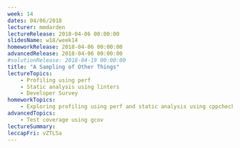 ```yaml
---
week: 14
dates: 04/06/2018
lecturer: mmdarden
lectureRelease: 2018-04-06 00:00:00
slidesName: w18/week14
homeworkRelease: 2018-04-06 00:00:00
advancedRelease: 2018-04-06 00:00:00
#solutionRelease: 2018-04-19 00:00:00
title: "A Sampling of Other Things"
lectureTopics:
    - Profiling using perf
    - Static analysis using linters
    - Developer Survey
homeworkTopics:
    - Exploring profiling using perf and static analysis using cppcheck
advancedTopics:
    - Test coverage using gcov
lectureSummary:
leccapFri: vZTLSa
---
```

